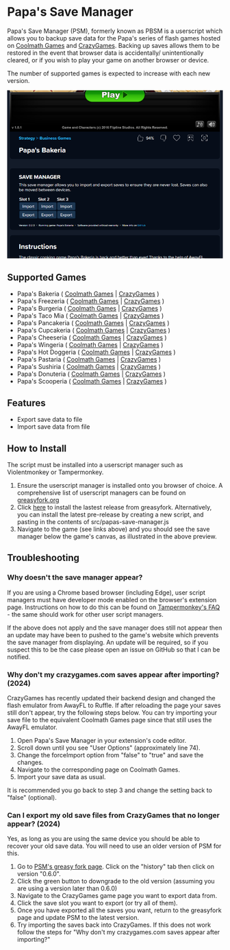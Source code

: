 
# Papa's Save Manager
Papa's Save Manager (PSM), formerly known as PBSM is a userscript which allows you to backup save data for the Papa's series of flash games hosted on [Coolmath Games](https://www.coolmathgames.com/papas-games) and [CrazyGames](https://www.crazygames.com/t/papa). Backing up saves allows them to be restored in the event that browser data is accidentally/ unintentionally cleared, or if you wish to play your game on another browser or device.

The number of supported games is expected to increase with each new version.

![Preview](docs/images/installed-preview.png)

## Supported Games
- Papa's Bakeria ( [Coolmath Games](https://www.coolmathgames.com/0-papas-bakeria) | [CrazyGames](https://www.crazygames.com/game/papas-bakeria) )
- Papa's Freezeria ( [Coolmath Games](https://www.coolmathgames.com/0-papas-freezeria) | [CrazyGames](https://www.crazygames.com/game/papas-freezeria) )
- Papa's Burgeria ( [Coolmath Games](https://www.coolmathgames.com/0-papas-burgeria) | [CrazyGames](https://www.crazygames.com/game/papa-s-burgeria) )
- Papa's Taco Mia ( [Coolmath Games](https://www.coolmathgames.com/0-papas-taco-mia) | [CrazyGames](https://www.crazygames.com/game/papas-taco-mia) )
- Papa's Pancakeria ( [Coolmath Games](https://www.coolmathgames.com/0-papas-pancakeria) | [CrazyGames](https://www.crazygames.com/game/papas-pancakeria) )
- Papa's Cupcakeria ( [Coolmath Games](https://www.coolmathgames.com/0-papas-cupcakeria) | [CrazyGames](https://www.crazygames.com/game/papas-cupcakeria) )
- Papa's Cheeseria ( [Coolmath Games](https://www.coolmathgames.com/0-papas-cheeseria) | [CrazyGames](https://www.crazygames.com/game/papas-cheeseria) )
- Papa's Wingeria ( [Coolmath Games](https://www.coolmathgames.com/0-papas-wingeria) | [CrazyGames](https://www.crazygames.com/game/papas-wingeria) )
- Papa's Hot Doggeria ( [Coolmath Games](https://www.coolmathgames.com/0-papas-hot-doggeria) | [CrazyGames](https://www.crazygames.com/game/papas-hotdoggeria) )
- Papa's Pastaria ( [Coolmath Games](https://www.coolmathgames.com/0-papas-pastaria) | [CrazyGames](https://www.crazygames.com/game/papas-pastaria) )
- Papa's Sushiria ( [Coolmath Games](https://www.coolmathgames.com/0-papas-sushiria) | [CrazyGames](https://www.crazygames.com/game/papas-sushiria) )
- Papa's Donuteria ( [Coolmath Games](https://www.coolmathgames.com/0-papas-donuteria) | [CrazyGames](https://www.crazygames.com/game/papas-donuteria) )
- Papa's Scooperia ( [Coolmath Games](https://www.coolmathgames.com/0-papas-scooperia) | [CrazyGames](https://www.crazygames.com/game/papa-s-scooperia) )

## Features
- Export save data to file
- Import save data from file

## How to Install
The script must be installed into a userscript manager such as Violentmonkey or Tampermonkey.
1. Ensure the userscript manager is installed onto you browser of choice. A comprehensive list of userscript managers can be found on [greasyfork.org](https://greasyfork.org/en/help/installing-user-scripts)
2. Click [here](https://greasyfork.org/en/scripts/474235-papa-s-save-manager) to install the lastest release from greasyfork. Alternatively, you can install the latest pre-release by creating a new script, and pasting in the contents of src/papas-save-manager.js
3. Navigate to the game (see links above) and you should see the save manager below the game's canvas, as illustrated in the above preview.

## Troubleshooting

### Why doesn't the save manager appear? 

If you are using a Chrome based browser (including Edge), user script managers must have developer mode enabled on the browser's extension page. Instructions on how to do this can be found on [Tampermonkey's FAQ](https://www.tampermonkey.net/faq.php#Q209) - the same should work for other user script managers.

If the above does not apply and the save manager does still not appear then an update may have been to pushed to the game's website which prevents the save manager from displaying. An update will be required, so if you suspect this to be the case please open an issue on GitHub so that I can be notified.

### Why don't my crazygames.com saves appear after importing? (2024)

CrazyGames has recently updated their backend design and changed the flash emulator from AwayFL to Ruffle. If after reloading the page your saves still don't appear, try the following steps below. You can try importing your save file to the equivalent Coolmath Games page since that still uses the AwayFL emulator.
1. Open Papa's Save Manager in your extension's code editor.
2. Scroll down until you see "User Options" (approximately line 74).
3. Change the forceImport option from "false" to "true" and save the changes.
4. Navigate to the corresponding page on Coolmath Games.
5. Import your save data as usual.

It is recommended you go back to step 3 and change the setting back to "false" (optional).


### Can I export my old save files from CrazyGames that no longer appear? (2024)

Yes, as long as you are using the same device you should be able to recover your old save data. You will need to use an older version of PSM for this.
1. Go to [PSM's greasy fork page](https://greasyfork.org/en/scripts/474235-papa-s-save-manager). Click on the "history" tab then click on version "0.6.0".
2. Click the green button to downgrade to the old version (assuming you are using a version later than 0.6.0)
3. Navigate to the CrazyGames game page you want to export data from.
4. Click the save slot you want to export (or try all of them).
5. Once you have exported all the saves you want, return to the greasyfork page and update PSM to the latest version.
6. Try importing the saves back into CrazyGames. If this does not work follow the steps for "Why don't my crazygames.com saves appear after importing?"
